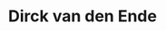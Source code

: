 ---
layout: home
title: Dirck van den Ende
thumbnail: /assets/img/profile-picture_800.jpg
description: Hi, I'm Dirck! I'm a recent Computer Science Master graduate from Leiden University. On this website I place some of the projects I've worked on, both for uni and outside it. I love solving (and creating) puzzles. I occasially write blogs here as well :)
---